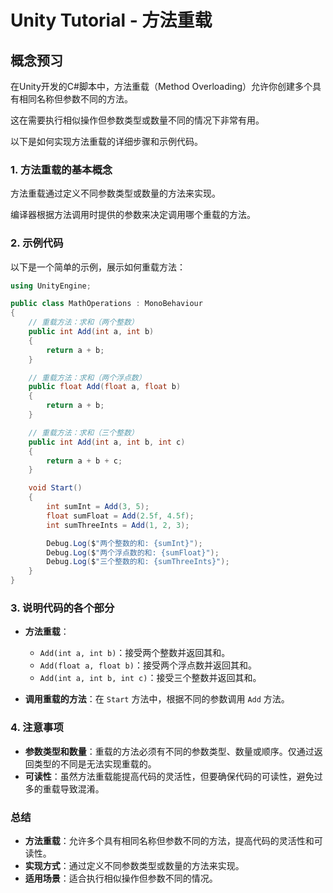 # Unity Tutorial - 方法重载

## 概念预习

在Unity开发的C#脚本中，方法重载（Method Overloading）允许你创建多个具有相同名称但参数不同的方法。

这在需要执行相似操作但参数类型或数量不同的情况下非常有用。

以下是如何实现方法重载的详细步骤和示例代码。

### 1. 方法重载的基本概念

方法重载通过定义不同参数类型或数量的方法来实现。

编译器根据方法调用时提供的参数来决定调用哪个重载的方法。

### 2. 示例代码

以下是一个简单的示例，展示如何重载方法：

```csharp
using UnityEngine;

public class MathOperations : MonoBehaviour
{
    // 重载方法：求和（两个整数）
    public int Add(int a, int b)
    {
        return a + b;
    }

    // 重载方法：求和（两个浮点数）
    public float Add(float a, float b)
    {
        return a + b;
    }

    // 重载方法：求和（三个整数）
    public int Add(int a, int b, int c)
    {
        return a + b + c;
    }

    void Start()
    {
        int sumInt = Add(3, 5);
        float sumFloat = Add(2.5f, 4.5f);
        int sumThreeInts = Add(1, 2, 3);

        Debug.Log($"两个整数的和: {sumInt}");
        Debug.Log($"两个浮点数的和: {sumFloat}");
        Debug.Log($"三个整数的和: {sumThreeInts}");
    }
}
```

### 3. 说明代码的各个部分

- **方法重载**：
  - `Add(int a, int b)`：接受两个整数并返回其和。
  - `Add(float a, float b)`：接受两个浮点数并返回其和。
  - `Add(int a, int b, int c)`：接受三个整数并返回其和。
  
- **调用重载的方法**：在 `Start` 方法中，根据不同的参数调用 `Add` 方法。

### 4. 注意事项

- **参数类型和数量**：重载的方法必须有不同的参数类型、数量或顺序。仅通过返回类型的不同是无法实现重载的。
- **可读性**：虽然方法重载能提高代码的灵活性，但要确保代码的可读性，避免过多的重载导致混淆。

### 总结

- **方法重载**：允许多个具有相同名称但参数不同的方法，提高代码的灵活性和可读性。
- **实现方式**：通过定义不同参数类型或数量的方法来实现。
- **适用场景**：适合执行相似操作但参数不同的情况。
